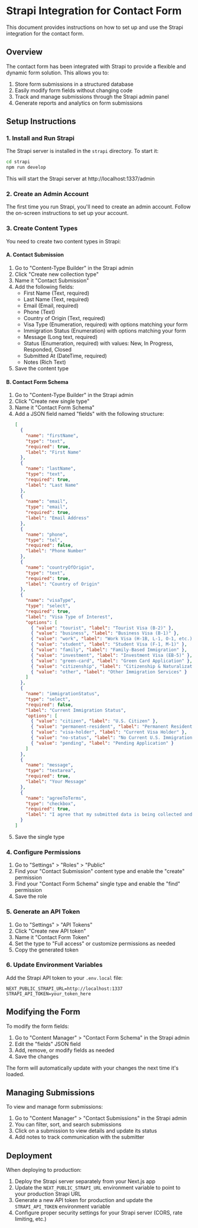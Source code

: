 # Strapi Integration for Contact Form

This document provides instructions on how to set up and use the Strapi integration for the contact form.

## Overview

The contact form has been integrated with Strapi to provide a flexible and dynamic form solution. This allows you to:

1. Store form submissions in a structured database
2. Easily modify form fields without changing code
3. Track and manage submissions through the Strapi admin panel
4. Generate reports and analytics on form submissions

## Setup Instructions

### 1. Install and Run Strapi

The Strapi server is installed in the `strapi` directory. To start it:

```bash
cd strapi
npm run develop
```

This will start the Strapi server at http://localhost:1337/admin

### 2. Create an Admin Account

The first time you run Strapi, you'll need to create an admin account. Follow the on-screen instructions to set up your account.

### 3. Create Content Types

You need to create two content types in Strapi:

#### A. Contact Submission

1. Go to "Content-Type Builder" in the Strapi admin
2. Click "Create new collection type"
3. Name it "Contact Submission"
4. Add the following fields:
   - First Name (Text, required)
   - Last Name (Text, required)
   - Email (Email, required)
   - Phone (Text)
   - Country of Origin (Text, required)
   - Visa Type (Enumeration, required) with options matching your form
   - Immigration Status (Enumeration) with options matching your form
   - Message (Long text, required)
   - Status (Enumeration, required) with values: New, In Progress, Responded, Closed
   - Submitted At (DateTime, required)
   - Notes (Rich Text)
5. Save the content type

#### B. Contact Form Schema

1. Go to "Content-Type Builder" in the Strapi admin
2. Click "Create new single type"
3. Name it "Contact Form Schema"
4. Add a JSON field named "fields" with the following structure:
   ```json
   [
     {
       "name": "firstName",
       "type": "text",
       "required": true,
       "label": "First Name"
     },
     {
       "name": "lastName",
       "type": "text",
       "required": true,
       "label": "Last Name"
     },
     {
       "name": "email",
       "type": "email",
       "required": true,
       "label": "Email Address"
     },
     {
       "name": "phone",
       "type": "tel",
       "required": false,
       "label": "Phone Number"
     },
     {
       "name": "countryOfOrigin",
       "type": "text",
       "required": true,
       "label": "Country of Origin"
     },
     {
       "name": "visaType",
       "type": "select",
       "required": true,
       "label": "Visa Type of Interest",
       "options": [
         { "value": "tourist", "label": "Tourist Visa (B-2)" },
         { "value": "business", "label": "Business Visa (B-1)" },
         { "value": "work", "label": "Work Visa (H-1B, L-1, O-1, etc.)" },
         { "value": "student", "label": "Student Visa (F-1, M-1)" },
         { "value": "family", "label": "Family-Based Immigration" },
         { "value": "investment", "label": "Investment Visa (EB-5)" },
         { "value": "green-card", "label": "Green Card Application" },
         { "value": "citizenship", "label": "Citizenship & Naturalization" },
         { "value": "other", "label": "Other Immigration Services" }
       ]
     },
     {
       "name": "immigrationStatus",
       "type": "select",
       "required": false,
       "label": "Current Immigration Status",
       "options": [
         { "value": "citizen", "label": "U.S. Citizen" },
         { "value": "permanent-resident", "label": "Permanent Resident (Green Card Holder)" },
         { "value": "visa-holder", "label": "Current Visa Holder" },
         { "value": "no-status", "label": "No Current U.S. Immigration Status" },
         { "value": "pending", "label": "Pending Application" }
       ]
     },
     {
       "name": "message",
       "type": "textarea",
       "required": true,
       "label": "Your Message"
     },
     {
       "name": "agreeToTerms",
       "type": "checkbox",
       "required": true,
       "label": "I agree that my submitted data is being collected and stored. For details on how we use your information, please see our Privacy Policy."
     }
   ]
   ```
5. Save the single type

### 4. Configure Permissions

1. Go to "Settings" > "Roles" > "Public"
2. Find your "Contact Submission" content type and enable the "create" permission
3. Find your "Contact Form Schema" single type and enable the "find" permission
4. Save the role

### 5. Generate an API Token

1. Go to "Settings" > "API Tokens"
2. Click "Create new API token"
3. Name it "Contact Form Token"
4. Set the type to "Full access" or customize permissions as needed
5. Copy the generated token

### 6. Update Environment Variables

Add the Strapi API token to your `.env.local` file:

```
NEXT_PUBLIC_STRAPI_URL=http://localhost:1337
STRAPI_API_TOKEN=your_token_here
```

## Modifying the Form

To modify the form fields:

1. Go to "Content Manager" > "Contact Form Schema" in the Strapi admin
2. Edit the "fields" JSON field
3. Add, remove, or modify fields as needed
4. Save the changes

The form will automatically update with your changes the next time it's loaded.

## Managing Submissions

To view and manage form submissions:

1. Go to "Content Manager" > "Contact Submissions" in the Strapi admin
2. You can filter, sort, and search submissions
3. Click on a submission to view details and update its status
4. Add notes to track communication with the submitter

## Deployment

When deploying to production:

1. Deploy the Strapi server separately from your Next.js app
2. Update the `NEXT_PUBLIC_STRAPI_URL` environment variable to point to your production Strapi URL
3. Generate a new API token for production and update the `STRAPI_API_TOKEN` environment variable
4. Configure proper security settings for your Strapi server (CORS, rate limiting, etc.)
